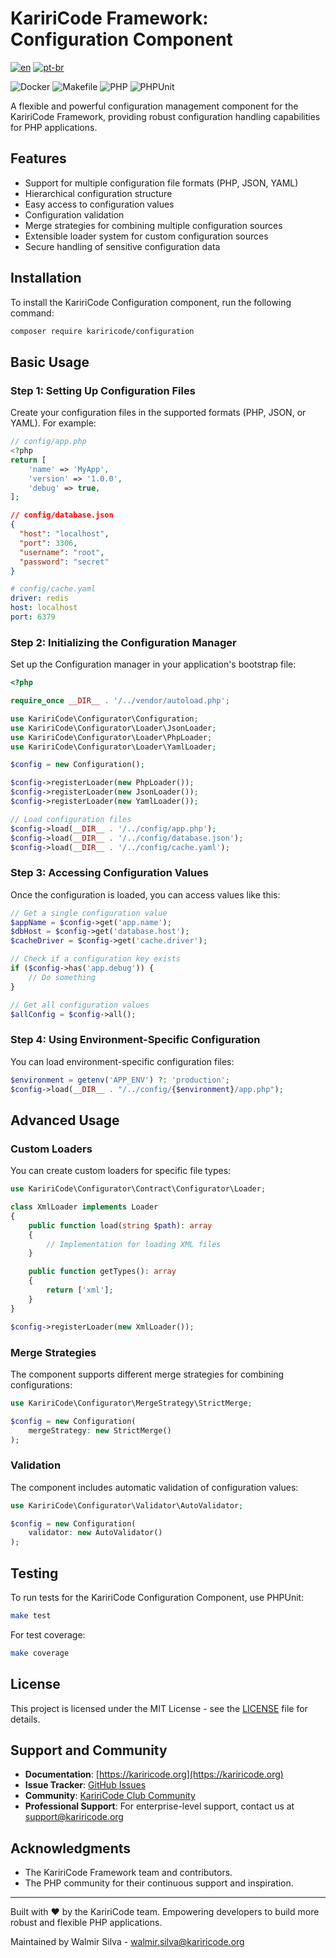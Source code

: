 # KaririCode Framework: Configuration Component

[![en](https://img.shields.io/badge/lang-en-red.svg)](README.md)
[![pt-br](https://img.shields.io/badge/lang-pt--br-green.svg)](README.pt-br.md)

![Docker](https://img.shields.io/badge/Docker-2496ED?style=for-the-badge&logo=docker&logoColor=white)
![Makefile](https://img.shields.io/badge/Makefile-1D1D1D?style=for-the-badge&logo=gnu&logoColor=white)
![PHP](https://img.shields.io/badge/PHP-777BB4?style=for-the-badge&logo=php&logoColor=white)
![PHPUnit](https://img.shields.io/badge/PHPUnit-78E130?style=for-the-badge&logo=phpunit&logoColor=white)

A flexible and powerful configuration management component for the KaririCode Framework, providing robust configuration handling capabilities for PHP applications.

## Features

- Support for multiple configuration file formats (PHP, JSON, YAML)
- Hierarchical configuration structure
- Easy access to configuration values
- Configuration validation
- Merge strategies for combining multiple configuration sources
- Extensible loader system for custom configuration sources
- Secure handling of sensitive configuration data

## Installation

To install the KaririCode Configuration component, run the following command:

```bash
composer require kariricode/configuration
```

## Basic Usage

### Step 1: Setting Up Configuration Files

Create your configuration files in the supported formats (PHP, JSON, or YAML). For example:

```php
// config/app.php
<?php
return [
    'name' => 'MyApp',
    'version' => '1.0.0',
    'debug' => true,
];
```

```json
// config/database.json
{
  "host": "localhost",
  "port": 3306,
  "username": "root",
  "password": "secret"
}
```

```yaml
# config/cache.yaml
driver: redis
host: localhost
port: 6379
```

### Step 2: Initializing the Configuration Manager

Set up the Configuration manager in your application's bootstrap file:

```php
<?php

require_once __DIR__ . '/../vendor/autoload.php';

use KaririCode\Configurator\Configuration;
use KaririCode\Configurator\Loader\JsonLoader;
use KaririCode\Configurator\Loader\PhpLoader;
use KaririCode\Configurator\Loader\YamlLoader;

$config = new Configuration();

$config->registerLoader(new PhpLoader());
$config->registerLoader(new JsonLoader());
$config->registerLoader(new YamlLoader());

// Load configuration files
$config->load(__DIR__ . '/../config/app.php');
$config->load(__DIR__ . '/../config/database.json');
$config->load(__DIR__ . '/../config/cache.yaml');
```

### Step 3: Accessing Configuration Values

Once the configuration is loaded, you can access values like this:

```php
// Get a single configuration value
$appName = $config->get('app.name');
$dbHost = $config->get('database.host');
$cacheDriver = $config->get('cache.driver');

// Check if a configuration key exists
if ($config->has('app.debug')) {
    // Do something
}

// Get all configuration values
$allConfig = $config->all();
```

### Step 4: Using Environment-Specific Configuration

You can load environment-specific configuration files:

```php
$environment = getenv('APP_ENV') ?: 'production';
$config->load(__DIR__ . "/../config/{$environment}/app.php");
```

## Advanced Usage

### Custom Loaders

You can create custom loaders for specific file types:

```php
use KaririCode\Configurator\Contract\Configurator\Loader;

class XmlLoader implements Loader
{
    public function load(string $path): array
    {
        // Implementation for loading XML files
    }

    public function getTypes(): array
    {
        return ['xml'];
    }
}

$config->registerLoader(new XmlLoader());
```

### Merge Strategies

The component supports different merge strategies for combining configurations:

```php
use KaririCode\Configurator\MergeStrategy\StrictMerge;

$config = new Configuration(
    mergeStrategy: new StrictMerge()
);
```

### Validation

The component includes automatic validation of configuration values:

```php
use KaririCode\Configurator\Validator\AutoValidator;

$config = new Configuration(
    validator: new AutoValidator()
);
```

## Testing

To run tests for the KaririCode Configuration Component, use PHPUnit:

```bash
make test
```

For test coverage:

```bash
make coverage
```

## License

This project is licensed under the MIT License - see the [LICENSE](LICENSE) file for details.

## Support and Community

- **Documentation**: [https://kariricode.org](https://kariricode.org)
- **Issue Tracker**: [GitHub Issues](https://github.com/KaririCode-Framework/kariricode-configurator/issues)
- **Community**: [KaririCode Club Community](https://kariricode.club)
- **Professional Support**: For enterprise-level support, contact us at support@kariricode.org

## Acknowledgments

- The KaririCode Framework team and contributors.
- The PHP community for their continuous support and inspiration.

---

Built with ❤️ by the KaririCode team. Empowering developers to build more robust and flexible PHP applications.

Maintained by Walmir Silva - [walmir.silva@kariricode.org](mailto:walmir.silva@kariricode.org)
